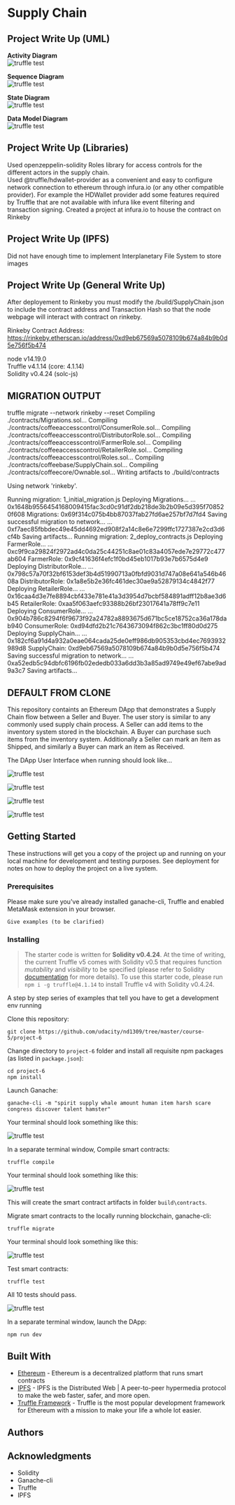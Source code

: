 # Supply Chain


## Project Write Up (UML)
**Activity Diagram**    
![truffle test](images/ActivityDiagram.png)

**Sequence Diagram**    
![truffle test](images/SequenceDiagram.png)

**State Diagram**    
![truffle test](images/StateDiagram.png)

**Data Model Diagram**    
![truffle test](images/DataModelDiagram.png)

## Project Write Up (Libraries)
Used openzeppelin-solidity Roles library for access controls for the different actors in the supply chain.  
Used @truffle/hdwallet-provider as a convenient and easy to configure network connection to ethereum through infura.io (or any other compatible provider).
For example the HDWallet provider add some features required by Truffle that are not available with infura like event filtering and transaction signing.
Created a project at infura.io to house the contract on Rinkeby

## Project Write Up (IPFS)
Did not have enough time to implement Interplanetary File System to store images

## Project Write Up (General Write Up)

After deployement to Rinkeby you must modify the /build/SupplyChain.json to include the contract address and Transaction Hash so that the node webpage will interact with contract on rinkeby.    

Rinkeby Contract Address: https://rinkeby.etherscan.io/address/0xd9eb67569a5078109b674a84b9b0d5e756f5b474    

node v14.19.0  
Truffle v4.1.14 (core: 4.1.14)  
Solidity v0.4.24 (solc-js)  

## MIGRATION OUTPUT
truffle migrate --network rinkeby --reset
Compiling ./contracts/Migrations.sol...
Compiling ./contracts/coffeeaccesscontrol/ConsumerRole.sol...
Compiling ./contracts/coffeeaccesscontrol/DistributorRole.sol...
Compiling ./contracts/coffeeaccesscontrol/FarmerRole.sol...
Compiling ./contracts/coffeeaccesscontrol/RetailerRole.sol...
Compiling ./contracts/coffeeaccesscontrol/Roles.sol...
Compiling ./contracts/coffeebase/SupplyChain.sol...
Compiling ./contracts/coffeecore/Ownable.sol...
Writing artifacts to ./build/contracts

Using network 'rinkeby'.

Running migration: 1_initial_migration.js
  Deploying Migrations...
  ... 0x1648b9556454168009415fac3cd0c91df2db218de3b2b09e5d395f708520f608
  Migrations: 0x69f314c075b4bb87037fab27fd6ae257bf7d7fd4
Saving successful migration to network...
  ... 0xf7aec85fbbdec49e45dd4692ed908f2a14c8e6e7299ffc1727387e2cd3d6cf4b
Saving artifacts...
Running migration: 2_deploy_contracts.js
  Deploying FarmerRole...
  ... 0xc9f9ca29824f2972ad4c0da25c44251c8ae01c83a4057ede7e29772c477ab604
  FarmerRole: 0x9cf41636f4efc1f0bd45eb1017b93e7b6575d4e9
  Deploying DistributorRole...
  ... 0x798c57a70f32bf6153def3b4d51990713a0fbfd9031d747a08e641a546b4608a
  DistributorRole: 0x1a8e5b2e36fc461dec30ae9a52879134c4842f77
  Deploying RetailerRole...
  ... 0x16caa4d3e7fe8894cbf433e781e41a3d3954d7bcbf584891adff12b8ae3d6b45
  RetailerRole: 0xaa5f063aefc93388b26bf23017641a78ff9c7e11
  Deploying ConsumerRole...
  ... 0x904b786c8294f6f9673f92a24782a8893675d671bc5ce18752ca36a178dab940
  ConsumerRole: 0xd94dfd2b21c7643673094f862c3bc1ff80d0d275
  Deploying SupplyChain...
  ... 0x182cf6a91d4a932a0eae064cada25de0eff986db905353cbd4ec7693932989d8
  SupplyChain: 0xd9eb67569a5078109b674a84b9b0d5e756f5b474
Saving successful migration to network...
  ... 0xa52edb5c94dbfc6196fb02ededb033a6dd3b3a85ad9749e49ef67abe9ad9a3c7
Saving artifacts...

## DEFAULT FROM CLONE
This repository containts an Ethereum DApp that demonstrates a Supply Chain flow between a Seller and Buyer. The user story is similar to any commonly used supply chain process. A Seller can add items to the inventory system stored in the blockchain. A Buyer can purchase such items from the inventory system. Additionally a Seller can mark an item as Shipped, and similarly a Buyer can mark an item as Received.

The DApp User Interface when running should look like...

![truffle test](images/ftc_product_overview.png)

![truffle test](images/ftc_farm_details.png)

![truffle test](images/ftc_product_details.png)

![truffle test](images/ftc_transaction_history.png)


## Getting Started

These instructions will get you a copy of the project up and running on your local machine for development and testing purposes. See deployment for notes on how to deploy the project on a live system.

### Prerequisites

Please make sure you've already installed ganache-cli, Truffle and enabled MetaMask extension in your browser.

```
Give examples (to be clarified)
```

### Installing

> The starter code is written for **Solidity v0.4.24**. At the time of writing, the current Truffle v5 comes with Solidity v0.5 that requires function *mutability* and *visibility* to be specified (please refer to Solidity [documentation](https://docs.soliditylang.org/en/v0.5.0/050-breaking-changes.html) for more details). To use this starter code, please run `npm i -g truffle@4.1.14` to install Truffle v4 with Solidity v0.4.24. 

A step by step series of examples that tell you have to get a development env running

Clone this repository:

```
git clone https://github.com/udacity/nd1309/tree/master/course-5/project-6
```

Change directory to ```project-6``` folder and install all requisite npm packages (as listed in ```package.json```):

```
cd project-6
npm install
```

Launch Ganache:

```
ganache-cli -m "spirit supply whale amount human item harsh scare congress discover talent hamster"
```

Your terminal should look something like this:

![truffle test](images/ganache-cli.png)

In a separate terminal window, Compile smart contracts:

```
truffle compile
```

Your terminal should look something like this:

![truffle test](images/truffle_compile.png)

This will create the smart contract artifacts in folder ```build\contracts```.

Migrate smart contracts to the locally running blockchain, ganache-cli:

```
truffle migrate
```

Your terminal should look something like this:

![truffle test](images/truffle_migrate.png)

Test smart contracts:

```
truffle test
```

All 10 tests should pass.

![truffle test](images/truffle_test.png)

In a separate terminal window, launch the DApp:

```
npm run dev
```

## Built With

* [Ethereum](https://www.ethereum.org/) - Ethereum is a decentralized platform that runs smart contracts
* [IPFS](https://ipfs.io/) - IPFS is the Distributed Web | A peer-to-peer hypermedia protocol
to make the web faster, safer, and more open.
* [Truffle Framework](http://truffleframework.com/) - Truffle is the most popular development framework for Ethereum with a mission to make your life a whole lot easier.


## Authors


## Acknowledgments

* Solidity
* Ganache-cli
* Truffle
* IPFS
